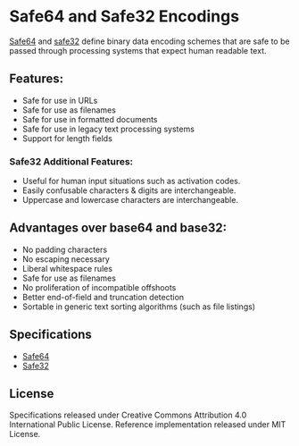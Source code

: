 Safe64 and Safe32 Encodings
===========================

[Safe64](safe64-specification.md) and [safe32](safe32-specification.md) define binary data encoding schemes that are safe to be passed through processing systems that expect human readable text.



Features:
---------

 * Safe for use in URLs
 * Safe for use as filenames
 * Safe for use in formatted documents
 * Safe for use in legacy text processing systems
 * Support for length fields

### Safe32 Additional Features:

 * Useful for human input situations such as activation codes.
 * Easily confusable characters & digits are interchangeable.
 * Uppercase and lowercase characters are interchangeable.



Advantages over base64 and base32:
----------------------------------

 * No padding characters
 * No escaping necessary
 * Liberal whitespace rules
 * Safe for use as filenames
 * No proliferation of incompatible offshoots
 * Better end-of-field and truncation detection
 * Sortable in generic text sorting algorithms (such as file listings)



Specifications
--------------

 * [Safe64](safe64-specification.md)
 * [Safe32](safe32-specification.md)



License
-------

Specifications released under Creative Commons Attribution 4.0 International Public License.
Reference implementation released under MIT License.
